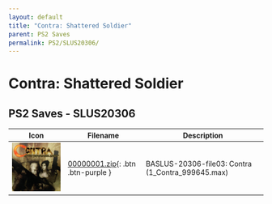```yaml
---
layout: default
title: "Contra: Shattered Soldier"
parent: PS2 Saves
permalink: PS2/SLUS20306/
---
```

# Contra: Shattered Soldier

## PS2 Saves - SLUS20306

| Icon | Filename | Description |
|------|----------|-------------|
| ![Contra: Shattered Soldier](icon0.png) | [00000001.zip](00000001.zip){: .btn .btn-purple } | BASLUS-20306-file03: Contra (1_Contra_999645.max) |
